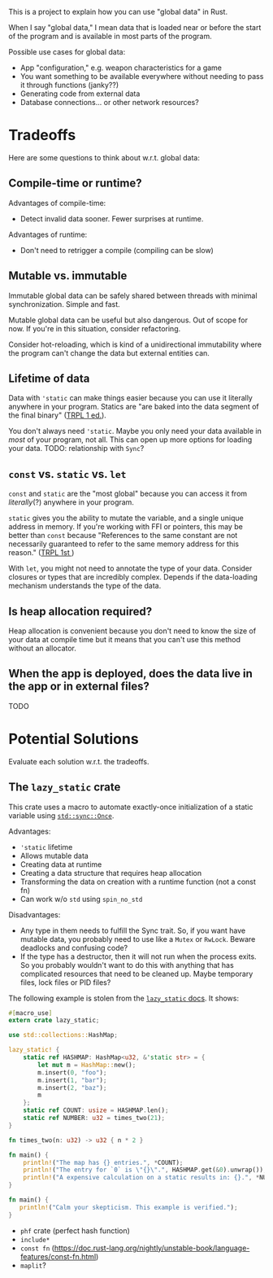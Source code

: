 This is a project to explain how you can use "global data" in Rust.

When I say "global data," I mean data that is loaded near or before the start of the program and is available in most parts of the program.

Possible use cases for global data:

- App "configuration," e.g. weapon characteristics for a game 
- You want something to be available everywhere without needing to pass it through functions (janky??)
- Generating code from external data
- Database connections... or other network resources?

# Tradeoffs

Here are some questions to think about w.r.t. global data:

## Compile-time or runtime?

Advantages of compile-time:

- Detect invalid data sooner. Fewer surprises at runtime.

Advantages of runtime:

- Don't need to retrigger a compile (compiling can be slow)

## Mutable vs. immutable

Immutable global data can be safely shared between threads with minimal synchronization. Simple and fast.

Mutable global data can be useful but also dangerous. Out of scope for now. If you're in this situation, consider refactoring.

Consider hot-reloading, which is kind of a unidirectional immutability where the program can't change the data but external entities can.

## Lifetime of data

Data with `'static` can make things easier because you can use it literally anywhere in your program. Statics are "are baked into the data segment of the final binary" ([TRPL 1 ed.](https://doc.rust-lang.org/1.29.2/book/first-edition/lifetimes.html)).

You don't always need `'static`. Maybe you only need your data available in _most_ of your program, not all. This can open up more options for loading your data. TODO: relationship with `Sync`?

## `const` vs. `static` vs. `let`

`const` and `static` are the "most global" because you can access it from _literally_(?) anywhere in your program.

`static` gives you the ability to mutate the variable, and a single unique address in memory. If you're working with FFI or pointers, this may be better than `const` because "References to the same constant are not necessarily guaranteed to refer to the same memory address for this reason." ([TRPL 1st ](https://doc.rust-lang.org/1.29.2/book/first-edition/const-and-static.html))

With `let`, you might not need to annotate the type of your data. Consider closures or types that are incredibly complex. Depends if the data-loading mechanism understands the type of the data.

## Is heap allocation required?

Heap allocation is convenient because you don't need to know the size of your data at compile time but it means that you can't use this method without an allocator.

## When the app is deployed, does the data live in the app or in external files?

TODO

# Potential Solutions

Evaluate each solution w.r.t. the tradeoffs.

## The `lazy_static` crate

This crate uses a macro to automate exactly-once initialization of a static variable using [`std::sync::Once`](https://doc.rust-lang.org/std/sync/struct.Once.html).

Advantages:

- `'static` lifetime
- Allows mutable data
- Creating data at runtime
- Creating a data structure that requires heap allocation
- Transforming the data on creation with a runtime function (not a const fn)
- Can work w/o `std` using `spin_no_std`

Disadvantages:

- Any type in them needs to fulfill the Sync trait. So, if you want have mutable data, you probably need to use like a `Mutex` or `RwLock`. Beware deadlocks and confusing code?
- If the type has a destructor, then it will not run when the process exits. So you probably wouldn't want to do this with anything that has complicated resources that need to be cleaned up. Maybe temporary files, lock files or PID files?

The following example is stolen from the [`lazy_static` docs](https://docs.rs/lazy_static/1.4.0/lazy_static/). It shows:

```rust
#[macro_use]
extern crate lazy_static;

use std::collections::HashMap;

lazy_static! {
    static ref HASHMAP: HashMap<u32, &'static str> = {
        let mut m = HashMap::new();
        m.insert(0, "foo");
        m.insert(1, "bar");
        m.insert(2, "baz");
        m
    };
    static ref COUNT: usize = HASHMAP.len();
    static ref NUMBER: u32 = times_two(21);
}

fn times_two(n: u32) -> u32 { n * 2 }

fn main() {
    println!("The map has {} entries.", *COUNT);
    println!("The entry for `0` is \"{}\".", HASHMAP.get(&0).unwrap());
    println!("A expensive calculation on a static results in: {}.", *NUMBER);
}
```

```rust
fn main() {
   println!("Calm your skepticism. This example is verified.");
}
```

- `phf` crate (perfect hash function)
- `include*`
- `const fn` (https://doc.rust-lang.org/nightly/unstable-book/language-features/const-fn.html)
- `maplit`?